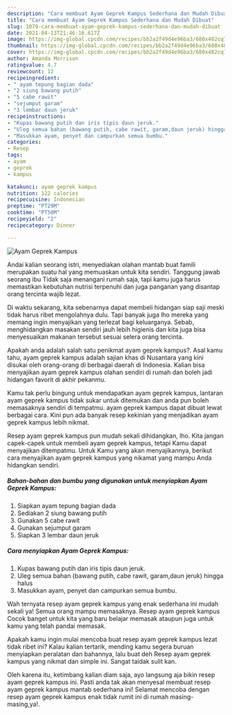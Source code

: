 ```yaml
---
description: "Cara membuat Ayam Geprek Kampus Sederhana dan Mudah Dibuat"
title: "Cara membuat Ayam Geprek Kampus Sederhana dan Mudah Dibuat"
slug: 1079-cara-membuat-ayam-geprek-kampus-sederhana-dan-mudah-dibuat
date: 2021-04-13T21:46:16.617Z
image: https://img-global.cpcdn.com/recipes/bb2a2f49d4e96ba3/680x482cq70/ayam-geprek-kampus-foto-resep-utama.jpg
thumbnail: https://img-global.cpcdn.com/recipes/bb2a2f49d4e96ba3/680x482cq70/ayam-geprek-kampus-foto-resep-utama.jpg
cover: https://img-global.cpcdn.com/recipes/bb2a2f49d4e96ba3/680x482cq70/ayam-geprek-kampus-foto-resep-utama.jpg
author: Amanda Morrison
ratingvalue: 4.7
reviewcount: 12
recipeingredient:
- " ayam tepung bagian dada"
- "2 siung bawang putih"
- "5 cabe rawit"
- "sejumput garam"
- "3 lembar daun jeruk"
recipeinstructions:
- "Kupas bawang putih dan iris tipis daun jeruk."
- "Uleg semua bahan (bawang putih, cabe rawit, garam,daun jeruk) hingga halus"
- "Masukkan ayam, penyet dan campurkan semua bumbu."
categories:
- Resep
tags:
- ayam
- geprek
- kampus

katakunci: ayam geprek kampus 
nutrition: 122 calories
recipecuisine: Indonesian
preptime: "PT29M"
cooktime: "PT50M"
recipeyield: "2"
recipecategory: Dinner

---
```



![Ayam Geprek Kampus](https://img-global.cpcdn.com/recipes/bb2a2f49d4e96ba3/680x482cq70/ayam-geprek-kampus-foto-resep-utama.jpg)

Andai kalian seorang istri, menyediakan olahan mantab buat famili merupakan suatu hal yang memuaskan untuk kita sendiri. Tanggung jawab seorang ibu Tidak saja menangani rumah saja, tapi kamu juga harus memastikan kebutuhan nutrisi terpenuhi dan juga panganan yang disantap orang tercinta wajib lezat.

Di waktu  sekarang, kita sebenarnya dapat membeli hidangan siap saji meski tidak harus ribet mengolahnya dulu. Tapi banyak juga lho mereka yang memang ingin menyajikan yang terlezat bagi keluarganya. Sebab, menghidangkan masakan sendiri jauh lebih higienis dan kita juga bisa menyesuaikan makanan tersebut sesuai selera orang tercinta. 



Apakah anda adalah salah satu penikmat ayam geprek kampus?. Asal kamu tahu, ayam geprek kampus adalah sajian khas di Nusantara yang kini disukai oleh orang-orang di berbagai daerah di Indonesia. Kalian bisa menyajikan ayam geprek kampus olahan sendiri di rumah dan boleh jadi hidangan favorit di akhir pekanmu.

Kamu tak perlu bingung untuk mendapatkan ayam geprek kampus, lantaran ayam geprek kampus tidak sukar untuk ditemukan dan anda pun boleh memasaknya sendiri di tempatmu. ayam geprek kampus dapat dibuat lewat berbagai cara. Kini pun ada banyak resep kekinian yang menjadikan ayam geprek kampus lebih nikmat.

Resep ayam geprek kampus pun mudah sekali dihidangkan, lho. Kita jangan capek-capek untuk membeli ayam geprek kampus, tetapi Kamu dapat menyajikan ditempatmu. Untuk Kamu yang akan menyajikannya, berikut cara menyajikan ayam geprek kampus yang nikamat yang mampu Anda hidangkan sendiri.

<!--inarticleads1-->

##### Bahan-bahan dan bumbu yang digunakan untuk menyiapkan Ayam Geprek Kampus:

1. Siapkan  ayam tepung bagian dada
1. Sediakan 2 siung bawang putih
1. Gunakan 5 cabe rawit
1. Gunakan sejumput garam
1. Siapkan 3 lembar daun jeruk




<!--inarticleads2-->

##### Cara menyiapkan Ayam Geprek Kampus:

1. Kupas bawang putih dan iris tipis daun jeruk.
1. Uleg semua bahan (bawang putih, cabe rawit, garam,daun jeruk) hingga halus
1. Masukkan ayam, penyet dan campurkan semua bumbu.




Wah ternyata resep ayam geprek kampus yang enak sederhana ini mudah sekali ya! Semua orang mampu memasaknya. Resep ayam geprek kampus Cocok banget untuk kita yang baru belajar memasak ataupun juga untuk kamu yang telah pandai memasak.

Apakah kamu ingin mulai mencoba buat resep ayam geprek kampus lezat tidak ribet ini? Kalau kalian tertarik, mending kamu segera buruan menyiapkan peralatan dan bahannya, lalu buat deh Resep ayam geprek kampus yang nikmat dan simple ini. Sangat taidak sulit kan. 

Oleh karena itu, ketimbang kalian diam saja, ayo langsung aja bikin resep ayam geprek kampus ini. Pasti anda tak akan menyesal membuat resep ayam geprek kampus mantab sederhana ini! Selamat mencoba dengan resep ayam geprek kampus enak tidak rumit ini di rumah masing-masing,ya!.


